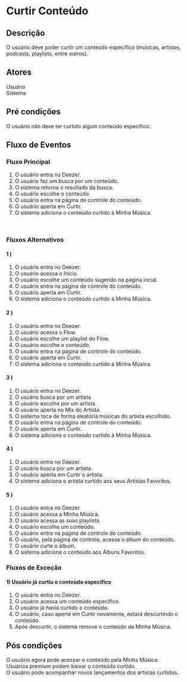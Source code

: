 # Curtir Conteúdo
<div class="line"></div>

##  Descrição

O usuário deve poder curtir um conteúdo específico (músicas, artistas, podcasts, playlists, entre outros).

##  Atores

Usuário
<br>
Sistema

##  Pré condições

O usuário não deve ter curtido algum conteúdo específico.

##  Fluxo de Eventos

### Fluxo Principal
1. O usuário entra no Deezer.
2. O usuário faz um busca por um conteúdo.
3. O sistema retorna o resultado da busca.
4. O usuário escolhe o conteúdo.
5. O usuário entra na página de controle do conteúdo.
6. O usuário aperta em Curtir.
7. O sistema adiciona o conteúdo curtido à Minha Música.
<br>

### Fluxos Alternativos

#### 1 ) 

1. O usuário entra no Deezer.
2. O usuário acessa o Início.
3. O usuário escolhe um conteúdo sugerido na página incial.
4. O usuário entra na página de controle do conteúdo.
5. O usuário aperta em Curtir.
6. O sistema adiciona o conteúdo curtido à Minha Música.

#### 2 )

1. O usuário entra no Deezer.
2. O usuário acessa o Flow.
3. O usuário escolhe um playlist do Flow.
4. O usuário escolhe o conteúdo.
5. O usuário entra na página de controle do conteúdo.
6. O usuário aperta em Curtir.
7. O sistema adiciona o conteúdo curtido à Minha Música.

#### 3 )

1. O usuário entra no Deezer.
2. O usuário busca por um artista.
3. O usuário escolhe por um artista.
4. O usuário aperta no Mix do Artista.
5. O sistema toca de forma aleatória músicas do artista escolhido.
6. O usuário entra na página de controle do conteúdo.
7. O usuário aperta em Curtir.
8. O sistema adiciona o conteúdo curtido à Minha Música.

#### 4 )

1. O usuário entra no Deezer.
2. O usuário busca por um artista.
3. O usuário aperta em Curtir o artista.
4. O sistema adiciona o artista curtido aos seus Artistas Favoritos.

#### 5 )

1. O usuário entra no Deezer.
2. O usuário acessa a Minha Música.
3. O usuário acessa as suas playlists.
4. O usuário escolhe um conteúdo.
5. O usuário entra na página de controle do conteúdo.
6. O usuário, pela página de controle, acessa o álbum do conteúdo.
7. O usuário curte o álbum.
8.  O sistema adiciona o conteúdo aos Álbuns Favoritos.

### Fluxos de Exceção

#### 1) Usuário já curtiu o conteúdo específico

1. O usuário entra no Deezer.
2. O usuário acessa um conteúdo específico.
3. O usuário já havia curtido o conteúdo.
4. O usuário, caso aperte em Curtir novamente, estará descurtindo o conteúdo.
5. Após descurtir, o sistema remove o conteúdo da Minha Música.

## Pós condições
O usuário agora pode acessar o conteúdo pela Minha Música.
<br>
Usuários premium podem baixar o conteúdo curtido.
<br>
O usuário pode acompanhar novos lançamentos dos artistas curtidos. 



